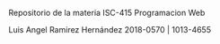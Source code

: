 Repositorio de la materia ISC-415 Programacion Web

Luis Angel Ramirez Hernández 2018-0570 | 1013-4655
